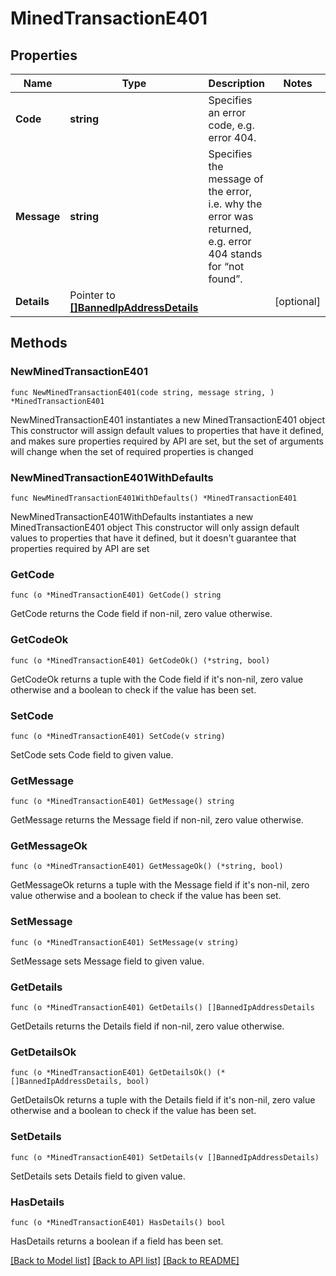 # MinedTransactionE401

## Properties

Name | Type | Description | Notes
------------ | ------------- | ------------- | -------------
**Code** | **string** | Specifies an error code, e.g. error 404. | 
**Message** | **string** | Specifies the message of the error, i.e. why the error was returned, e.g. error 404 stands for “not found”. | 
**Details** | Pointer to [**[]BannedIpAddressDetails**](BannedIpAddressDetails.md) |  | [optional] 

## Methods

### NewMinedTransactionE401

`func NewMinedTransactionE401(code string, message string, ) *MinedTransactionE401`

NewMinedTransactionE401 instantiates a new MinedTransactionE401 object
This constructor will assign default values to properties that have it defined,
and makes sure properties required by API are set, but the set of arguments
will change when the set of required properties is changed

### NewMinedTransactionE401WithDefaults

`func NewMinedTransactionE401WithDefaults() *MinedTransactionE401`

NewMinedTransactionE401WithDefaults instantiates a new MinedTransactionE401 object
This constructor will only assign default values to properties that have it defined,
but it doesn't guarantee that properties required by API are set

### GetCode

`func (o *MinedTransactionE401) GetCode() string`

GetCode returns the Code field if non-nil, zero value otherwise.

### GetCodeOk

`func (o *MinedTransactionE401) GetCodeOk() (*string, bool)`

GetCodeOk returns a tuple with the Code field if it's non-nil, zero value otherwise
and a boolean to check if the value has been set.

### SetCode

`func (o *MinedTransactionE401) SetCode(v string)`

SetCode sets Code field to given value.


### GetMessage

`func (o *MinedTransactionE401) GetMessage() string`

GetMessage returns the Message field if non-nil, zero value otherwise.

### GetMessageOk

`func (o *MinedTransactionE401) GetMessageOk() (*string, bool)`

GetMessageOk returns a tuple with the Message field if it's non-nil, zero value otherwise
and a boolean to check if the value has been set.

### SetMessage

`func (o *MinedTransactionE401) SetMessage(v string)`

SetMessage sets Message field to given value.


### GetDetails

`func (o *MinedTransactionE401) GetDetails() []BannedIpAddressDetails`

GetDetails returns the Details field if non-nil, zero value otherwise.

### GetDetailsOk

`func (o *MinedTransactionE401) GetDetailsOk() (*[]BannedIpAddressDetails, bool)`

GetDetailsOk returns a tuple with the Details field if it's non-nil, zero value otherwise
and a boolean to check if the value has been set.

### SetDetails

`func (o *MinedTransactionE401) SetDetails(v []BannedIpAddressDetails)`

SetDetails sets Details field to given value.

### HasDetails

`func (o *MinedTransactionE401) HasDetails() bool`

HasDetails returns a boolean if a field has been set.


[[Back to Model list]](../README.md#documentation-for-models) [[Back to API list]](../README.md#documentation-for-api-endpoints) [[Back to README]](../README.md)


